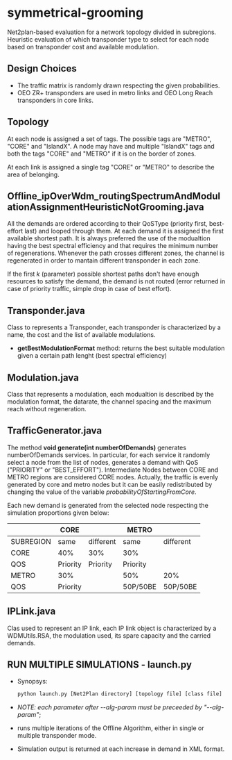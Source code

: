 # symmetrical-grooming

Net2plan-based evaluation for a network topology divided in subregions. Heuristic evaluation of which transponder type to select for each node based on transponder cost and available modulation.


## Design Choices

- The traffic matrix is randomly drawn respecting the given probabilities.
- OEO ZR+ transponders are used in metro links and OEO Long Reach transponders in core links.


## Topology
At each node is assigned a set of tags. The possible tags are "METRO", "CORE" and "IslandX". A node may have and multiple "IslandX" tags and both the tags "CORE" and "METRO" if it is on the border of zones.

At each link is assigned a single tag "CORE" or "METRO" to describe the area of belonging.


## Offline\_ipOverWdm\_routingSpectrumAndModulationAssignmentHeuristicNotGrooming.java

All the demands are ordered according to their QoSType (priority first, best-effort last) and looped through them.
At each demand it is assigned the first available shortest path. It is always preferred the use of the modualtion having the best spectral efficiency and that requires the minimum number of regenerations.
Whenever the path crosses different zones, the channel is regenerated in order to mantain different transponder in each zone.

If the first *k* (parameter) possible shortest paths don't have enough resources to satisfy the demand, the demand is not routed (error returned in case of priority traffic, simple drop in case of best effort).


## Transponder.java

Class to represents a Transponder, each transponder is characterized by a name, the cost and the list of available modulations.

* **getBestModulationFormat** method: returns the best suitable modulation given a certain path lenght (best spectral efficiency)

## Modulation.java

Class that represents a modulation, each modualtion is described by the modulation format, the datarate, the channel spacing and the maximum reach without regeneration.

## TrafficGenerator.java

The method **void generate(int numberOfDemands)** generates numberOfDemands services. In particular, for each service it randomly select a node from the list of nodes, generates a demand with QoS ("PRIORITY" or "BEST_EFFORT"). Intermediate Nodes between CORE and METRO regions are considered CORE nodes. Actually, the traffic is evenly generated by core and metro nodes but it can be easily redistributed by changing the value of the variable *probabilityOfStartingFromCore*.

Each new demand is generated from the selected node respecting the simulation proportions given below:

|           | CORE     |           | METRO    |           |
| --------- | -------- | --------- | -------- | --------- |
| SUBREGION | same     | different | same     | different |
| CORE      | 40%      | 30%       | 30%      |           |
| QOS       | Priority | Priority  | Priority |           |
| METRO     | 30%      |           | 50%      | 20%       |
| QOS       | Priority |           | 50P/50BE | 50P/50BE  |


## IPLink.java

Clas used to represent an IP link, each IP link object is characterized by a WDMUtils.RSA, the modulation used, its spare capacity and the carried demands.

## RUN MULTIPLE SIMULATIONS - launch.py

* Synopsys: 

  ```bash
  python launch.py [Net2Plan directory] [topology file] [class file] --alg-param [start °of demands] [demand increment] [% of traffic generated by CORE nodes] [bool: singlestransponder] [° of iterations per demand] [output file]
  ```

* *NOTE: each parameter after --alg-param must be preceeded by "--alg-param"*;

* runs multiple iterations of the Offline Algorithm, either in single or multiple transponder mode.

* Simulation output is returned at each increase in demand in XML format.
